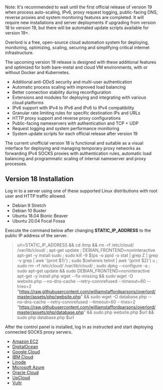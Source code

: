 Note: It's recommended to wait until the first official release of version 19 when process auto-scaling, IPv6, proxy request logging, public-facing DNS, reverse proxies and system monitoring features are completed. It will require new installations and server deployments if upgrading from version 18 to version 19, but there will be automated update scripts available for version 19+.

Overlord is a free, open-source cloud automation system for deploying, monitoring, optimizing, scaling, securing and simplifying critical internet infrastructure.

The upcoming version 19 release is designed with these additional features and optimized for both bare-metal and cloud VM environments, with or without Docker and Kubernetes. 

+ Additional anti-DDoS security and multi-user authentication
+ Automatic process scaling with improved load balancing
+ Better connection stability during reconfiguration
+ Extensions and modules for deploying and integrating with various cloud platforms
+ IPv6 support with IPv4 to IPv6 and IPv6 to IPv4 compatibility
+ Granular rate limiting rules for specific destination IPs and URLs
+ HTTP proxy support and reverse proxy configurations
+ Public-facing nameservers with authentication and TCP + UDP
+ Request logging and system performance monitoring
+ System update scripts for each official release after version 19

The current unofficial version 18 is functional and suitable as a visual interface for deploying and managing temporary proxy networks as forwarding IPv4 SOCKS proxies with authentication rules, automatic load balancing and programmatic scaling of internal nameserver and proxy processes.

## Version 18 Installation

Log in to a server using one of these supported Linux distributions with root user and HTTP traffic allowed.

+ Debian 9 Stretch
+ Debian 10 Buster
+ Ubuntu 18.04 Bionic Beaver
+ Ubuntu 20.04 Focal Fossa

Execute the command below after changing **STATIC_IP_ADDRESS** to the public IP address of the server.

> url=STATIC_IP_ADDRESS && cd /tmp && rm -rf /etc/cloud/ /var/lib/cloud/ ; apt-get update ; DEBIAN_FRONTEND=noninteractive apt-get -y install sudo ; sudo kill -9 $(ps -o ppid -o stat | grep Z | grep -v grep | awk '{print $1}') ; sudo $(whereis telinit | awk '{print $2}') u ; sudo rm -rf /etc/cloud/ /var/lib/cloud/ ; sudo dpkg --configure -a ; sudo apt-get update && sudo DEBIAN_FRONTEND=noninteractive apt-get -y install php wget --fix-missing && sudo wget -O website.php --no-dns-cache --retry-connrefused --timeout=60 --tries=2 "https://raw.githubusercontent.com/williamstaffordparsons/overlord/master/assets/php/website.php" && sudo wget -O database.php --no-dns-cache --retry-connrefused --timeout=60 --tries=2 "https://raw.githubusercontent.com/williamstaffordparsons/overlord/master/assets/php/database.php" && sudo php website.php $url && sudo php database.php $url

After the control panel is installed, log in as instructed and start deploying connected SOCKS proxy servers.

+ [Amazon EC2](https://gist.github.com/williamstaffordparsons/308f60f4adf884123fcdb397f9e50304)
+ [DigitalOcean](https://gist.github.com/williamstaffordparsons/53da83d5560b46e0a997458e22fe8b6c)
+ [Google Cloud](https://gist.github.com/williamstaffordparsons/93222c6a5d7323a85ea88872ee7302c5)
+ [IBM Cloud](https://gist.github.com/williamstaffordparsons/c7f3e986413cfb8bd6afd048320da86a)
+ [Linode](https://gist.github.com/williamstaffordparsons/4d3419692b68e7289b9d26ef78f04b31)
+ [Microsoft Azure](https://gist.github.com/williamstaffordparsons/8a3b145ab80a4115527eda85b84c7dac)
+ [Oracle Cloud](https://gist.github.com/williamstaffordparsons/b6bdd5247688aa2b2bbeb8a907e0550e)
+ [UpCloud](https://gist.github.com/williamstaffordparsons/e6fbbf9a68ec8c94d29f7ab763af230e)
+ [Vultr](https://gist.github.com/williamstaffordparsons/e73d940a4a7a142925e5bea5c8164faf)

